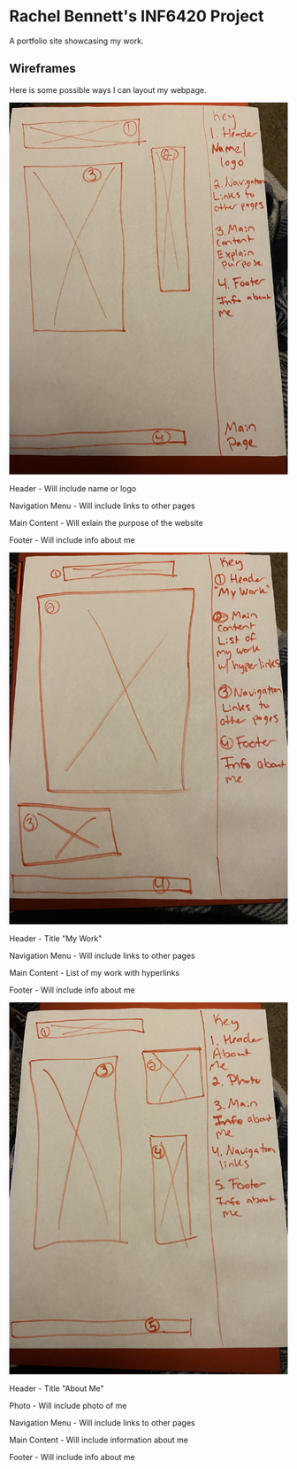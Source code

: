 # Rachel Bennett's INF6420 Project

A portfolio site showcasing my work.

## Wireframes

Here is some possible ways I can layout my webpage.

![Wireframe of MainPage](wireframes/Wireframe%20main%20page.JPG)

Header - Will include name or logo

Navigation Menu - Will include links to other pages

Main Content - Will exlain the purpose of the website

Footer - Will include info about me

![Wireframe of My Work](wireframes/Wireframe%20my%20work.JPG)

Header - Title "My Work"

Navigation Menu - Will include links to other pages

Main Content - List of my work with hyperlinks

Footer - Will include info about me

![Wireframe of About Me](wireframes/Wireframe%20about%20me.JPG)

Header - Title "About Me"

Photo - Will include photo of me

Navigation Menu - Will include links to other pages

Main Content - Will include information about me

Footer - Will include info about me
